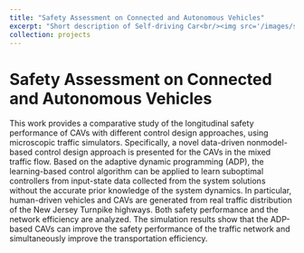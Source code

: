 ```yaml
---
title: "Safety Assessment on Connected and Autonomous Vehicles"
excerpt: "Short description of Self-driving Car<br/><img src='/images/sumo.jpg'>"
collection: projects
---
```


# Safety Assessment on Connected and Autonomous Vehicles

This work provides a comparative study of the longitudinal safety performance of CAVs with different control design approaches, using microscopic traffic simulators. Specifically, a novel data-driven nonmodel-based control design approach is presented for the CAVs in the mixed traffic flow. Based on the adaptive dynamic programming (ADP), the learning-based control algorithm can be applied to learn suboptimal controllers from input-state data collected from the system solutions without the accurate prior knowledge of the system dynamics. In particular, human-driven vehicles and CAVs are generated from real traffic distribution of the New Jersey Turnpike highways. Both safety performance and the network efficiency are analyzed. The simulation results show that the ADP-based CAVs can improve the safety performance of the traffic network and simultaneously improve the transportation efficiency.